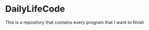 DailyLifeCode
=============

This is a repository that contains every program that I want to finish 
